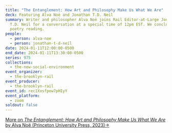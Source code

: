 ```yaml
---
title: "The Entanglement: How Art and Philosophy Make Us What We Are"
deck: Featuring Alva Noë and Jonathan T.D. Neil
summary: Writer and philosopher Alva Noë joins Rail Editor-at-Large Jonathan
  T.D. Neil for a conversation at a special time of 12pm EST. We conclude with a
  poetry reading.
people:
  - person: alva-noe
  - person: jonathan-t-d-neil
date: 2024-01-11T12:00:00-0500
end_date: 2024-01-11T13:30:00-0500
series: 975
collections:
  - the-new-social-environment
event_organizer:
  - the-brooklyn-rail
event_producer:
  - the-brooklyn-rail
event_id: rec1Xxsfpow7pHIyY
event_platform:
  - zoom
soldout: false
---
```

[M﻿ore on *The Entanglement: How Art and Philosophy Make Us What We Are* by Alva Noë (Princeton University Press, 2023)→](https://press.princeton.edu/books/hardcover/9780691188812/the-entanglement)